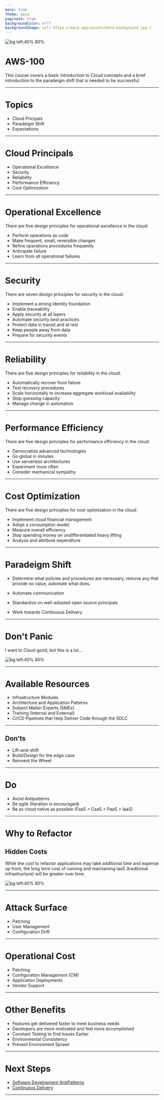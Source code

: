 ```yaml
---
marp: true
theme: gaia
paginate: true
backgroundColor: #fff
backgroundImage: url('https://marp.app/assets/hero-background.jpg')
---
```


![bg left:40% 80%](content/logo.jpg)

# **AWS-100**

This course covers a basic introduction to Cloud concepts and a brief introduction to the paradeigm shift that is needed to be successful.

---

# Topics

* Cloud Pricipals
* Paradeigm Shift
* Expectations

---

# Cloud Principals

* Operational Excellence
* Security
* Reliability
* Performance Efficiency
* Cost Optimization

---

# Operational Excellence

There are five design principles for operational excellence in the cloud:

* Perform operations as code
* Make frequent, small, reversible changes
* Refine operations procedures frequently
* Anticipate failure
* Learn from all operational failures

---

# Security

There are seven design principles for security in the cloud:

* Implement a strong identity foundation
* Enable traceability
* Apply security at all layers
* Automate security best practices
* Protect data in transit and at rest
* Keep people away from data
* Prepare for security events

---

# Reliability

There are five design principles for reliability in the cloud:

* Automatically recover from failure
* Test recovery procedures
* Scale horizontally to increase aggregate workload availability
* Stop guessing capacity
* Manage change in automation

---

# Performance Efficiency

There are five design principles for performance efficiency in the cloud:

* Democratize advanced technologies
* Go global in minutes
* Use serverless architectures
* Experiment more often
* Consider mechanical sympathy

---

# Cost Optimization

There are five design principles for cost optimization in the cloud:

* Implement cloud financial management
* Adopt a consumption model
* Measure overall efficiency
* Stop spending money on undifferentiated heavy lifting
* Analyze and attribute expenditure

---

# Paradeigm Shift

* Determine what policies and procedures are necessary, remove any that provide no value, automate what does.

* Automate communication

* Standardize on well-adopted open source principals

* Work towards Continuous Delivery

---

# Don't Panic

I want to Cloud good, but this is a lot...

![bg left:40% 80%](content/dontpanic.png)

---

# Available Resources

* Infrastructure Modules
* Architecture and Application Patterns
* Subject Matter Experts (SMEs)
* Training (Internal and External)
* CI/CD Pipelines that Help Deliver Code through the SDLC

---

## Don'ts

* Lift-and-shift
* Build/Design for the edge case
* Reinvent the Wheel

---

# Do

* Avoid Antipatterns
* Be agile (Iteration is encouraged)
* Be as cloud native as possible (FaaS > CaaS > PaaS > IaaS)

---

# Why to Refactor

## Hidden Costs

While the cost to refactor applications may take additional time and expense up front, the long term cost of running and maintaining IaaS  (traditional infrastructure) will be greater over time.

![bg left:40% 80%](content/refactor-v-support.png)

---

# Attack Surface

* Patching
* User Management
* Configuration Drift

---

# Operational Cost

* Patching
* Configuration Management (CM)
* Application Deployments
* Vendor Support

---

# Other Benefits

* Features get delivered faster to meet business needs
* Developers are more motivated and feel more accomplished
* Constant Testing to find Issues Earlier
* Environmental Consistency
* Prevent Environment Sprawl

---

# Next Steps

* [Software Development AntiPatterns](https://sourcemaking.com/antipatterns/software-development-antipatterns)
* [Continuous Delivery](https://continuousdelivery.com/)

---

